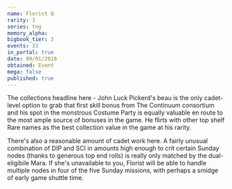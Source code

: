 ```yaml
---
name: Florist Q
rarity: 3
series: tng
memory_alpha:
bigbook_tier: 3
events: 33
in_portal: true
date: 09/01/2018
obtained: Event
mega: false
published: true
---
```


The collections headline here - John Luck Pickerd's beau is the only cadet-level option to grab that first skill bonus from The Continuum consortium and his spot in the monstrous Costume Party is equally valuable en route to the most ample source of bonuses in the game. He flirts with other top shelf Rare names as the best collection value in the game at his rarity.

There's also a reasonable amount of cadet work here. A fairly unusual combination of DIP and SCI in amounts high enough to crit certain Sunday nodes (thanks to generous top end rolls) is really only matched by the dual-eligibile Mara. If she's unavailable to you, Florist will be able to handle multiple nodes in four of the five Sunday missions, with perhaps a smidge of early game shuttle time.
